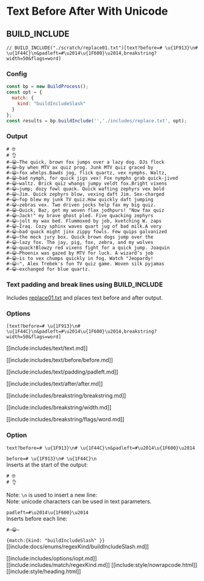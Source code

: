 # Text Before After With Unicode

## BUILD_INCLUDE

<div class="nowrapcode">

```text
// BUILD_INCLUDE("./scratch/replace01.txt")[text?before=# \u{1F913}\n# \u{1F44C}\n&padleft=#\u2014\u{1F600}\u2014,breakstring?width=50&flags=word]
```

</div>

### Config

````js
const bp = new BuildProcess();
const opt = {
  match: {
    kind: "buildIncludeSlash"
  }
};
const results = bp.buildInclude('','./includes/replace.txt', opt);
````

### Output

<div class="nowrapcode">

```text
# 🤓
# 👌
#—😀—The quick, brown fox jumps over a lazy dog. DJs flock
#—😀—by when MTV ax quiz prog. Junk MTV quiz graced by
#—😀—fox whelps.Bawds jog, flick quartz, vex nymphs. Waltz,
#—😀—bad nymph, for quick jigs vex! Fox nymphs grab quick-jived
#—😀—waltz. Brick quiz whangs jumpy veldt fox.Bright vixens
#—😀—jump; dozy fowl quack. Quick wafting zephyrs vex bold
#—😀—Jim. Quick zephyrs blow, vexing daft Jim. Sex-charged
#—😀—fop blew my junk TV quiz.How quickly daft jumping
#—😀—zebras vex. Two driven jocks help fax my big quiz.
#—😀—Quick, Baz, get my woven flax jodhpurs! "Now fax quiz
#—😀—Jack!" my brave ghost pled. Five quacking zephyrs
#—😀—jolt my wax bed. Flummoxed by job, kvetching W. zaps
#—😀—Iraq. Cozy sphinx waves quart jug of bad milk.A very
#—😀—bad quack might jinx zippy fowls. Few quips galvanized
#—😀—the mock jury box. Quick brown dogs jump over the
#—😀—lazy fox. The jay, pig, fox, zebra, and my wolves
#—😀—quack!Blowzy red vixens fight for a quick jump. Joaquin
#—😀—Phoenix was gazed by MTV for luck. A wizard’s job
#—😀—is to vex chumps quickly in fog. Watch "Jeopardy!
#—😀—", Alex Trebek's fun TV quiz game. Woven silk pyjamas
#—😀—exchanged for blue quartz.
```

</div>

### Text padding and break lines using BUILD_INCLUDE

Includes [replace01.txt](replacements/replace01.txt.html) and places text before and after output.


### Options

`[text?before=# \u{1F913}\n# \u{1F44C}\n&padleft=#\u2014\u{1F600}\u2014,breakstring?width=50&flags=word]`  

[[include:includes/text/text.md]]

[[include:includes/text/before/before.md]]

[[include:includes/text/padding/padleft.md]]

[[include:includes/text/after/after.md]]

[[include:includes/breakstring/breakstring.md]]

[[include:includes/breakstring/width.md]]

[[include:includes/breakstring/flags/word.md]]

### Option

`text?before=# \u{1F913}\n# \u{1F44C}\n&padleft=#\u2014\u{1F600}\u2014`

`before=# \u{1F913}\n# \u{1F44C}\n`  
Inserts at the start of the output:

```text
# 🤓
# 👌
```

Note: `\n` is used to insert a new line:  
Note: unicode characters can be used in text parameters.

`padleft=#\u2014\u{1F600}\u2014`  
Inserts before each line:

```text
#—😀—
```

`{match:{kind: "buildIncludeSlash" }}`  
[[include:docs/enums/regexKind/buildIncludeSlash.md]]

[[include:includes/options/iopt.md]]
[[include:includes/match/regexKind.md]]
[[include:style/nowrapcode.html]]  
[[include:style/heading.html]]